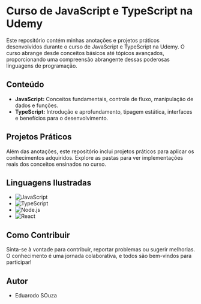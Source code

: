 # Curso de JavaScript e TypeScript na Udemy

Este repositório contém minhas anotações e projetos práticos desenvolvidos durante o curso de JavaScript e TypeScript na Udemy. O curso abrange desde conceitos básicos até tópicos avançados, proporcionando uma compreensão abrangente dessas poderosas linguagens de programação.

## Conteúdo

- **JavaScript:** Conceitos fundamentais, controle de fluxo, manipulação de dados e funções.
- **TypeScript:** Introdução e aprofundamento, tipagem estática, interfaces e benefícios para o desenvolvimento.

## Projetos Práticos

Além das anotações, este repositório inclui projetos práticos para aplicar os conhecimentos adquiridos. Explore as pastas para ver implementações reais dos conceitos ensinados no curso.

## Linguagens Ilustradas

- ![JavaScript](https://img.shields.io/badge/JavaScript-F7DF1E?style=for-the-badge&logo=javascript&logoColor=black)
- ![TypeScript](https://img.shields.io/badge/TypeScript-3178C6?style=for-the-badge&logo=typescript&logoColor=white)
- ![Node.js](https://img.shields.io/badge/Node.js-339933?style=for-the-badge&logo=node.js&logoColor=white)
- ![React](https://img.shields.io/badge/React-61DAFB?style=for-the-badge&logo=react&logoColor=black)

## Como Contribuir

Sinta-se à vontade para contribuir, reportar problemas ou sugerir melhorias. O conhecimento é uma jornada colaborativa, e todos são bem-vindos para participar!

## Autor

- Eduarodo SOuza



